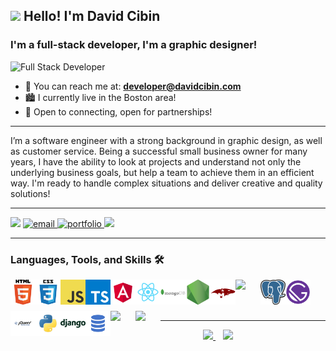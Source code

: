 ## <img src="https://i.ibb.co/D15jdvX/wave.gif" width="25px"> Hello! I'm David Cibin
### I'm a full-stack developer, I'm a graphic designer!


![Full Stack Developer](https://i.ibb.co/PWr3gZg/full-stack.gif)

- 📧   You can reach me at: **developer@davidcibin.com**
- 🏙️   I currently live in the Boston area!
- 🤝   Open to connecting, open for partnerships!

<hr>

I’m a software engineer with a strong background in graphic design, as well as customer service. Being a successful small business owner for many years, I have the ability to look at projects and understand not only the underlying business goals, but help a team to achieve them in an efficient way. I'm ready to handle complex situations and deliver creative and quality solutions!

<hr>

<a href="https://www.linkedin.com/in/davidcibin/"><img src="https://img.shields.io/badge/-LinkedIn-0077B5?style=flat-square&logo=LinkedIn&logoColor=white" /></a>
<a href="mailto:developer@davidcibin.com">
<img height=20 src="https://img.shields.io/badge/email%20me-EA4335?style=for-the-badge&logo=gmail&logoColor=white" alt="email" />
</a>
<a href="www.davidcibin.com">
<img height=20 src="https://img.shields.io/badge/Portfolio-042549?style=for-the-badge&logo=moleculer&logoColor=white" alt="portfolio" />
</a>
![](https://komarev.com/ghpvc/?username=davidcibin)

<hr>

### Languages, Tools, and Skills 🛠 

<img width=40 style="margin-bottom:10px !important" align="left" src="https://raw.githubusercontent.com/github/explore/80688e429a7d4ef2fca1e82350fe8e3517d3494d/topics/html/html.png"/>
<img width=40 style="margin-bottom:10px" align="left" src="https://raw.githubusercontent.com/github/explore/80688e429a7d4ef2fca1e82350fe8e3517d3494d/topics/css/css.png"/>
<img width=40 style="margin-bottom:10px" align="left" src="https://raw.githubusercontent.com/github/explore/80688e429a7d4ef2fca1e82350fe8e3517d3494d/topics/javascript/javascript.png"/>
<img width=40 style="margin-bottom:10px" align="left" src="https://raw.githubusercontent.com/github/explore/80688e429a7d4ef2fca1e82350fe8e3517d3494d/topics/typescript/typescript.png"/>
<img width=40 style="margin-bottom:10px" align="left" src="https://raw.githubusercontent.com/github/explore/80688e429a7d4ef2fca1e82350fe8e3517d3494d/topics/angular/angular.png"/>
<img width=40 style="margin-bottom:10px" align="left" src="https://raw.githubusercontent.com/github/explore/80688e429a7d4ef2fca1e82350fe8e3517d3494d/topics/react/react.png"/>
<img width=40 style="margin-bottom:10px" align="left" src="https://raw.githubusercontent.com/github/explore/80688e429a7d4ef2fca1e82350fe8e3517d3494d/topics/mongodb/mongodb.png"/>
<img width=40 style="margin-bottom:10px" align="left" src="https://raw.githubusercontent.com/github/explore/80688e429a7d4ef2fca1e82350fe8e3517d3494d/topics/nodejs/nodejs.png"/>
<img width=40 style="margin-bottom:10px" align="left" src="https://raw.githubusercontent.com/github/explore/80688e429a7d4ef2fca1e82350fe8e3517d3494d/topics/mongoose/mongoose.png"/>
<img width=40 style="margin-bottom:10px" align="left" src="https://raw.githubusercontent.com/d3/d3-logo/master/d3.png"/>
<img width=40 style="margin-bottom:10px" align="left" src="https://raw.githubusercontent.com/github/explore/80688e429a7d4ef2fca1e82350fe8e3517d3494d/topics/postgresql/postgresql.png"/>
<img width=40 style="margin-bottom:10px" align="left" src="https://raw.githubusercontent.com/github/explore/e94815998e4e0713912fed477a1f346ec04c3da2/topics/gatsby/gatsby.png"/>
<img width=40 style="margin-bottom:10px" align="left" src="https://raw.githubusercontent.com/github/explore/80688e429a7d4ef2fca1e82350fe8e3517d3494d/topics/jquery/jquery.png"/>
<img width=40 style="margin-bottom:10px" align="left" src="https://raw.githubusercontent.com/github/explore/80688e429a7d4ef2fca1e82350fe8e3517d3494d/topics/python/python.png"/>
<img width=40 style="margin-bottom:10px" align="left" src="https://raw.githubusercontent.com/github/explore/80688e429a7d4ef2fca1e82350fe8e3517d3494d/topics/django/django.png"/>
<img width=40 style="margin-bottom:10px" align="left" src="https://raw.githubusercontent.com/github/explore/80688e429a7d4ef2fca1e82350fe8e3517d3494d/topics/sql/sql.png"/> 
<img width=40 style="margin-bottom:10px" align="left" src="https://i.ibb.co/Zm25SGN/coreldraw-gs2019-2-svg.png"/>
<img width=40 style="margin-bottom:10px" align="left" src="https://i.ibb.co/X8TLDdz/1200px-Adobe-Photoshop-Mobile-icon-svg.png"/>
<br />
<br />
<br />

<hr>

<div align='center'>
  <a href="https://github.com/davidcibin/github-readme-stats">
    <img height=220 src="https://github-readme-stats.vercel.app/api?username=davidcibin&theme=buefy&show_icons=true" />
  </a>&nbsp&nbsp
  <a href="https://github.com/davidcibin/github-readme-stats">
    <img height=220 src="https://github-readme-stats.vercel.app/api/top-langs/?username=davidcibin" />
  </a>
</div>
